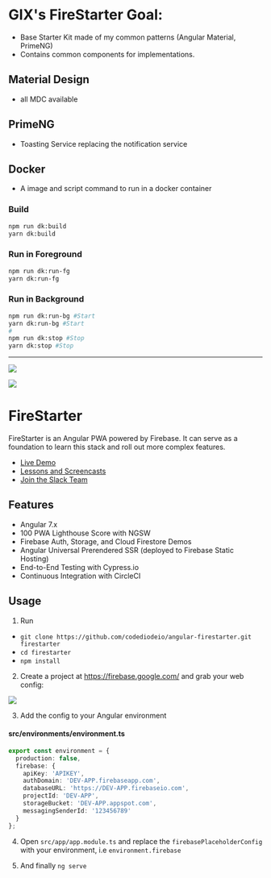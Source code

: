 # GIX's FireStarter Goal: 
* Base Starter Kit made of my common patterns (Angular Material, PrimeNG)
* Contains common components  for implementations.


## Material Design
* all MDC available

## PrimeNG
* Toasting Service replacing the notification service

## Docker
* A image and script command to run in a docker container
### Build
```sh
npm run dk:build
yarn dk:build
```
### Run in Foreground
```sh
npm run dk:run-fg
yarn dk:run-fg
```
### Run in Background
```sh
npm run dk:run-bg #Start
yarn dk:run-bg #Start
#
npm run dk:stop #Stop
yarn dk:stop #Stop
```
---

<p align="center">

<a href="https://slackin-pbfjhfxnsa.now.sh"><img src="https://slackin-pbfjhfxnsa.now.sh/badge.svg"></a>

<a href="https://circleci.com/gh/codediodeio/angular-firestarter"><img src="https://circleci.com/gh/codediodeio/angular-firestarter.svg?style=svg"></a>

</p>

# FireStarter

FireStarter is an Angular PWA powered by Firebase. It can serve as a foundation to learn this stack and roll out more complex features.

- [Live Demo](https://firestarter-96e46.firebaseapp.com/)
- [Lessons and Screencasts](https://angularfirebase.com)
- [Join the Slack Team](https://goo.gl/qF8Q5r)

## Features

- Angular 7.x
- 100 PWA Lighthouse Score with NGSW
- Firebase Auth, Storage, and Cloud Firestore Demos
- Angular Universal Prerendered SSR (deployed to Firebase Static Hosting)
- End-to-End Testing with Cypress.io
- Continuous Integration with CircleCI

## Usage

1.  Run

- `git clone https://github.com/codediodeio/angular-firestarter.git firestarter`
- `cd firestarter`
- `npm install`

2.  Create a project at https://firebase.google.com/ and grab your web config:

![](https://angularfirebase.com/wp-content/uploads/2017/04/firebase-dev-prod-credentials.png)

3.  Add the config to your Angular environment

#### src/environments/environment.ts

```typescript
export const environment = {
  production: false,
  firebase: {
    apiKey: 'APIKEY',
    authDomain: 'DEV-APP.firebaseapp.com',
    databaseURL: 'https://DEV-APP.firebaseio.com',
    projectId: 'DEV-APP',
    storageBucket: 'DEV-APP.appspot.com',
    messagingSenderId: '123456789'
  }
};
```

4.  Open `src/app/app.module.ts` and replace the `firebasePlaceholderConfig` with your environment, i.e `environment.firebase`

5.  And finally `ng serve`
